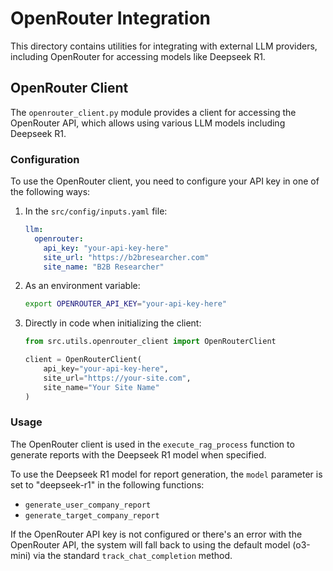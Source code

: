 # OpenRouter Integration

This directory contains utilities for integrating with external LLM providers, including OpenRouter for accessing models like Deepseek R1.

## OpenRouter Client

The `openrouter_client.py` module provides a client for accessing the OpenRouter API, which allows using various LLM models including Deepseek R1.

### Configuration

To use the OpenRouter client, you need to configure your API key in one of the following ways:

1. In the `src/config/inputs.yaml` file:
   ```yaml
   llm:
     openrouter:
       api_key: "your-api-key-here"
       site_url: "https://b2bresearcher.com"
       site_name: "B2B Researcher"
   ```

2. As an environment variable:
   ```bash
   export OPENROUTER_API_KEY="your-api-key-here"
   ```

3. Directly in code when initializing the client:
   ```python
   from src.utils.openrouter_client import OpenRouterClient
   
   client = OpenRouterClient(
       api_key="your-api-key-here",
       site_url="https://your-site.com",
       site_name="Your Site Name"
   )
   ```

### Usage

The OpenRouter client is used in the `execute_rag_process` function to generate reports with the Deepseek R1 model when specified.

To use the Deepseek R1 model for report generation, the `model` parameter is set to "deepseek-r1" in the following functions:
- `generate_user_company_report`
- `generate_target_company_report`

If the OpenRouter API key is not configured or there's an error with the OpenRouter API, the system will fall back to using the default model (o3-mini) via the standard `track_chat_completion` method.
